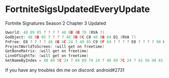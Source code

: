 # FortniteSigsUpdatedEveryUpdate
Fortnite Signatures Season 2 Chapter 3 Updated

```cpp
Uworld: 48 89 05 ? ? ? ? 48 8B 4B 78 (RVA 7)
GoObject: 48 8B 05 ? ? ? ? 48 8B 0C C8 48 8B 04 D1 (RVA 7)
FnFree: E8 ? ? ? ? 48 8B 4C 24 ? 48 85 C9 0F 84 ? ? ? ? E8 ? ? ? ? 90 E9 ? ? ? ? 48 8D 15 ? ? ? ? 83 CB 08 4C 8B (RVA 5)
ProjectWorldToScreen: (will get on freetime)
GetBoneMatrix: (will get on freetime)
LineOfSightTo: (will get on freetime)
GetNameByIndex = 48 89 5C 24 ? 48 89 74 24 ? 48 89 7C 24 ? 41 56 48 81 EC ? ? ? ? 48 8B 05 ? ? ? ? 48 33 C4 48 89 84 24 ? ? ? ? 8B 01 4C 8B F2
```

If you have any troubles dm me on discord: android#2731
